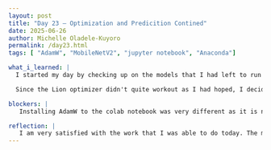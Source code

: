 ```yaml
---
layout: post
title: "Day 23 – Optimization and Predicition Contined"
date: 2025-06-26
author: Michelle Oladele-Kuyoro
permalink: /day23.html
tags: [ "AdamW", "MobileNetV2", "jupyter notebook", "Anaconda"]

what_i_learned: |
  I started my day by checking up on the models that I had left to run overnight. The optimizers I had been using, Adam and SGD, had not been giving me satisfactory results because they kept overfitting. I was able to try running Lion today but could not complete it since i ran it on the colab GPU. I was very surprised to find out that line optimize that still had not been completed when I got back to check on them today. I tried running it locally, but Yusrah let me know that Lion does not run with the version of tensorflow i am using to run locally so I had to try a different optimizer.

  Since the Lion optimizer didn't quite workout as I had hoped, I decided to go with AdamW. This optimizer is a variant of Adam taht implements weight decay, leading to better generalization which the model has been struggling with over these past few weeks. It would often memorize the pictures instead of just making inferences from the pictures. AdamW produced better results in addition to class weights, early stopping, and model checkpoint.

blockers: |
   Installing AdamW to the colab notebook was very different as it is not in the keras library, so it was a bit of a struggle getting it to work.

reflection: |
   I am very satisfied with the work that I was able to do today. The models that I ran today containing 50 Epochs each and they both gave very high accuracies, precision, recall, and f1 scores. It's a relief that I was able to make more progress after these few weeks. I continued working on my mid summer presentation. I look forward to what I will be able to achieve tommorow.
---
```


